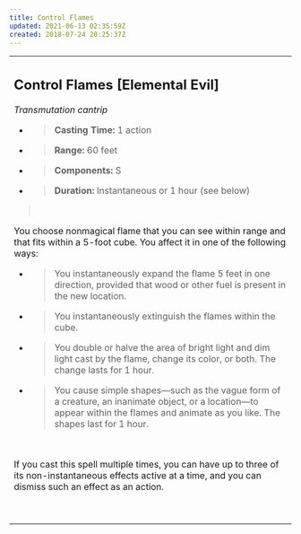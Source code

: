 ```yaml
---
title: Control Flames
updated: 2021-06-13 02:35:59Z
created: 2018-07-24 20:25:37Z
---
```


<table><tbody><tr class="odd"><td><h2 id="control-flames-elemental-evil"><strong>Control Flames</strong> [Elemental Evil]</h2><p><em>Transmutation cantrip</em></p><ul><li><blockquote><p><strong>Casting Time:</strong> 1 action</p></blockquote></li><li><blockquote><p><strong>Range:</strong> 60 feet</p></blockquote></li><li><blockquote><p><strong>Components:</strong> S</p></blockquote></li><li><blockquote><p><strong>Duration:</strong> Instantaneous or 1 hour (see below)</p></blockquote></li></ul><blockquote><p> </p></blockquote><p>You choose nonmagical flame that you can see within range and that fits within a 5-foot cube. You affect it in one of the following ways:</p><ul><li><blockquote><p>You instantaneously expand the flame 5 feet in one direction, provided that wood or other fuel is present in the new location.</p></blockquote></li><li><blockquote><p>You instantaneously extinguish the flames within the cube.</p></blockquote></li><li><blockquote><p>You double or halve the area of bright light and dim light cast by the flame, change its color, or both. The change lasts for 1 hour.</p></blockquote></li><li><blockquote><p>You cause simple shapes—such as the vague form of a creature, an inanimate object, or a location—to appear within the flames and animate as you like. The shapes last for 1 hour.</p></blockquote></li></ul><p> </p><p>If you cast this spell multiple times, you can have up to three of its non-instantaneous effects active at a time, and you can dismiss such an effect as an action.</p><p> </p></td></tr></tbody></table>